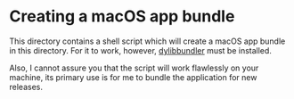# Creating a macOS app bundle

This directory contains a shell script which will create a macOS app bundle in this directory.
For it to work, however, [dylibbundler](https://github.com/auriamg/macdylibbundler) must be installed.

Also, I cannot assure you that the script will work flawlessly on your machine, its primary use is for me to bundle
the application for new releases.
